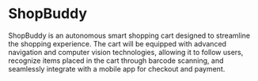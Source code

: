# ShopBuddy
ShopBuddy is an autonomous smart shopping cart designed to streamline the shopping experience. The cart will be equipped with advanced navigation and computer vision technologies, allowing it to follow users, recognize items placed in the cart through barcode scanning, and seamlessly integrate with a mobile app for checkout and payment.
